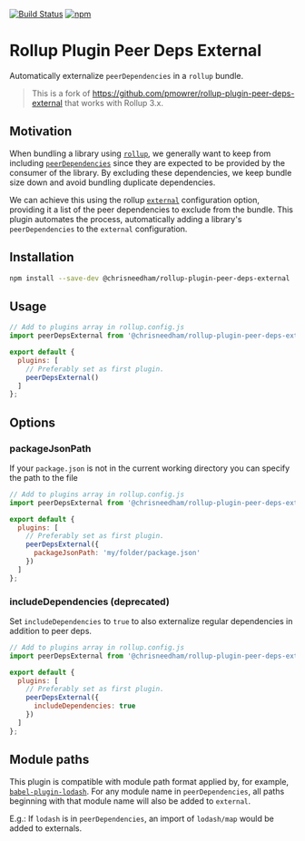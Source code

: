 [![Build Status](https://github.com/chrisn/rollup-plugin-peer-deps-external/workflows/Node.js%20CI/badge.svg?branch=master)](https://github.com/chrisn/rollup-plugin-peer-deps-external/actions) [![npm](https://img.shields.io/npm/v/@chrisneedham/rollup-plugin-peer-deps-external.svg)](https://www.npmjs.com/package/@chrisneedham/rollup-plugin-peer-deps-external)

# Rollup Plugin Peer Deps External

Automatically externalize `peerDependencies` in a `rollup` bundle.

> This is a fork of https://github.com/pmowrer/rollup-plugin-peer-deps-external that works with Rollup 3.x.

## Motivation

When bundling a library using [`rollup`](https://github.com/rollup/rollup), we generally want to keep from including [`peerDependencies`](https://nodejs.org/en/blog/npm/peer-dependencies/) since they are expected to be provided by the consumer of the library. By excluding these dependencies, we keep bundle size down and avoid bundling duplicate dependencies.

We can achieve this using the rollup [`external`](https://github.com/rollup/rollup/wiki/JavaScript-API#external) configuration option, providing it a list of the peer dependencies to exclude from the bundle. This plugin automates the process, automatically adding a library's `peerDependencies` to the `external` configuration.

## Installation

```bash
npm install --save-dev @chrisneedham/rollup-plugin-peer-deps-external
```

## Usage

```javascript
// Add to plugins array in rollup.config.js
import peerDepsExternal from '@chrisneedham/rollup-plugin-peer-deps-external';

export default {
  plugins: [
    // Preferably set as first plugin.
    peerDepsExternal()
  ]
};
```

## Options

### packageJsonPath

If your `package.json` is not in the current working directory you can specify the path to the file

```javascript
// Add to plugins array in rollup.config.js
import peerDepsExternal from '@chrisneedham/rollup-plugin-peer-deps-external';

export default {
  plugins: [
    // Preferably set as first plugin.
    peerDepsExternal({
      packageJsonPath: 'my/folder/package.json'
    })
  ]
};
```

### includeDependencies (deprecated)

Set `includeDependencies` to `true` to also externalize regular dependencies in addition to peer deps.

```javascript
// Add to plugins array in rollup.config.js
import peerDepsExternal from '@chrisneedham/rollup-plugin-peer-deps-external';

export default {
  plugins: [
    // Preferably set as first plugin.
    peerDepsExternal({
      includeDependencies: true
    })
  ]
};
```

## Module paths

This plugin is compatible with module path format applied by, for example, [`babel-plugin-lodash`](https://github.com/lodash/babel-plugin-lodash). For any module name in `peerDependencies`, all paths beginning with that module name will also be added to `external`.

E.g.: If `lodash` is in `peerDependencies`, an import of `lodash/map` would be added to externals.
